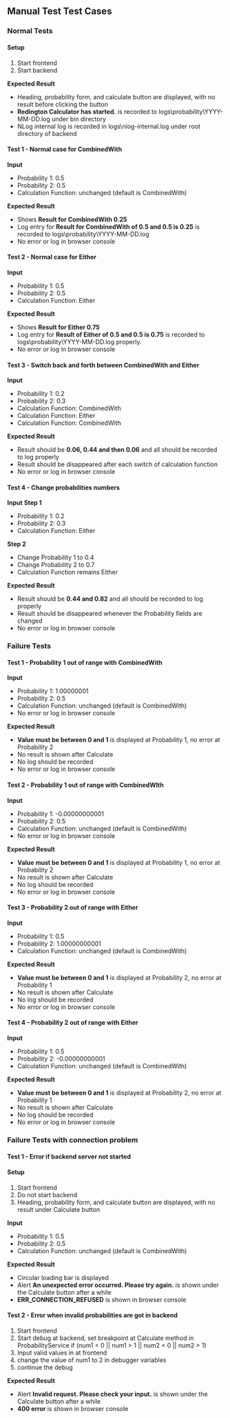## Manual Test Test Cases

### Normal Tests

#### Setup
1. Start frontend
2. Start backend

**Expected Result**
- Heading, probability form, and calculate button are displayed, with no result before clicking the button
- **Redington Calculator has started.** is recorded to logs\probability\YYYY-MM-DD.log under bin directory
- NLog internal log is recorded in logs\nlog-internal.log under root directory of backend

#### Test 1 - Normal case for CombinedWith
**Input**
- Probability 1: 0.5
- Probability 2: 0.5
- Calculation Function: unchanged (default is CombinedWith)

**Expected Result**
- Shows **Result for CombinedWith 0.25**
- Log entry for **Result for CombinedWith of 0.5 and 0.5 is 0.25** is recorded to logs\probability\YYYY-MM-DD.log
- No error or log in browser console

#### Test 2 - Normal case for Either
**Input**
- Probability 1: 0.5
- Probability 2: 0.5
- Calculation Function: Either

**Expected Result**
- Shows **Result for Either 0.75**
- Log entry for **Result of Either of 0.5 and 0.5 is 0.75** is recorded to logs\probability\YYYY-MM-DD.log properly.
- No error or log in browser console

#### Test 3 - Switch back and forth between CombinedWith and Either
**Input**
- Probability 1: 0.2
- Probability 2: 0.3
- Calculation Function: CombinedWith
- Calculation Function: Either
- Calculation Function: CombinedWith

**Expected Result**
- Result should be **0.06, 0.44 and then 0.06** and all should be recorded to log properly
- Result should be disappeared after each switch of calculation function
- No error or log in browser console

#### Test 4 - Change probabilities numbers
**Input**
**Step 1**
- Probability 1: 0.2
- Probability 2: 0.3
- Calculation Function: Either

**Step 2**
- Change Probability 1 to 0.4
- Change Probability 2 to 0.7
- Calculation Function remains Either

**Expected Result**
- Result should be **0.44 and 0.82** and all should be recorded to log properly
- Result should be disappeared whenever the Probability fields are changed
- No error or log in browser console

### Failure Tests

#### Test 1 - Probability 1 out of range with CombinedWith
**Input**
- Probability 1: 1.00000001
- Probability 2: 0.5
- Calculation Function: unchanged (default is CombinedWith)
- No error or log in browser console

**Expected Result**
- **Value must be between 0 and 1** is displayed at Probability 1, no error at Probability 2
- No result is shown after Calculate
- No log should be recorded
- No error or log in browser console

#### Test 2 - Probability 1 out of range with CombinedWIth
**Input**
- Probability 1: -0.00000000001
- Probability 2: 0.5
- Calculation Function: unchanged (default is CombinedWith)
- No error or log in browser console

**Expected Result**
- **Value must be between 0 and 1** is displayed at Probability 1, no error at Probability 2
- No result is shown after Calculate
- No log should be recorded
- No error or log in browser console

#### Test 3 - Probability 2 out of range with Either
**Input**
- Probability 1: 0.5
- Probability 2: 1.00000000001
- Calculation Function: unchanged (default is CombinedWith)

**Expected Result**
- **Value must be between 0 and 1** is displayed at Probability 2, no error at Probability 1
- No result is shown after Calculate
- No log should be recorded
- No error or log in browser console

#### Test 4 - Probability 2 out of range with Either
**Input**
- Probability 1: 0.5
- Probability 2: -0.00000000001
- Calculation Function: unchanged (default is CombinedWith)

**Expected Result**
- **Value must be between 0 and 1** is displayed at Probability 2, no error at Probability 1
- No result is shown after Calculate
- No log should be recorded
- No error or log in browser console

### Failure Tests with connection problem

#### Test 1 - Error if backend server not started
#### Setup
1. Start frontend
2. Do not start backend
3. Heading, probability form, and calculate button are displayed, with no result under Calculate button

**Input**
- Probability 1: 0.5
- Probability 2: 0.5
- Calculation Function: unchanged (default is CombinedWith)

**Expected Result**
- Circular loading bar is displayed
- Alert **An unexpected error occurred. Please try again.** is shown under the Calculate button after a while
- **ERR_CONNECTION_REFUSED** is shown in browser console 

#### Test 2 - Error when invalid probabilities are got in backend
1. Start frontend
2. Start debug at backend, set breakpoint at Calculate method in ProbabilityService  if (num1 < 0 || num1 > 1 || num2 < 0 || num2 > 1)
3. Input valid values in at frontend
4. change the value of num1 to 2 in debugger variables
5. continue the debug

**Expected Result**
- Alert **Invalid request. Please check your input.** is shown under the Calculate button after a while
- **400 error** is shown in browser console